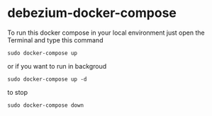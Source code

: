 # debezium-docker-compose

To run this docker compose in your local environment just open the Terminal and type this command

`sudo docker-compose up`

or if you want to run in backgroud

`sudo docker-compose up -d`

to stop 

`sudo docker-compose down`
